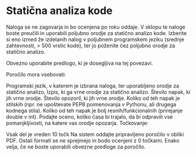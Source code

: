 # Statična analiza kode

Naloga se ne zagovarja in bo ocenjena po roku oddaje.
V sklopu te naloge boste preučili in uporabili poljubno orodje za statično analizo kode. Izberite si eno izmed že izdelanih nalog v poljubnem programskem jeziku (srednje zahtevnosti, > 500 vrstic kode), ter jo poženite čez poljubno orodje za statično analizo.

Obvezno uporabite predlogo, ki je dosegljiva na tej povezavi.

Poročilo mora vsebovati:

Programski jezik, v katerem je izbrana naloga, ter uporabljeno orodje za statično analizo.
Izpis, ki ga vrne orodje za statično analizo.
Število napak, ki jih vrne orodje.
Število opozoril, ki jih vrne orodje.
Koliko od teh napak je stilskih (npr. ne upoštevate PEP8 poimenovanja v Pythonu, ali drugega kodnega stila).
Koliko od teh napak je bolj resnih/funkcionalnih (prirejanje double v int).
Podajte oceno, koliko časa bi trajalo, da bi odpravili vse pomanjkljivosti, na katere vas orodje opozarja.
Točkovanje:

Vsak del je vreden 10 točk
Na sistem oddajte pripravljeno poročilo v obliki PDF. Ostali formati se ne sprejmejo in bodo ocenjeni z 0 točkami. Enako velja, če ne boste uporabili obvezne predloge za poročilo.